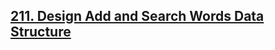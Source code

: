 ## [211. Design Add and Search Words Data Structure](https://leetcode.com/problems/design-add-and-search-words-data-structure/)
